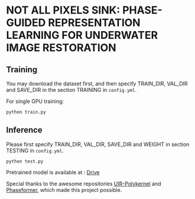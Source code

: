 # NOT ALL PIXELS SINK: PHASE-GUIDED REPRESENTATION LEARNING FOR UNDERWATER IMAGE RESTORATION

## Training
You may download the dataset first, and then specify TRAIN_DIR, VAL_DIR and SAVE_DIR in the section TRAINING in `config.yml`.

For single GPU training:
```
python train.py
```

## Inference

Please first specify TRAIN_DIR, VAL_DIR, SAVE_DIR and WEIGHT in section TESTING in `config.yml`.
```
python test.py
```


Pretrained model is available at : [Drive](https://drive.google.com/file/d/1SLyPeFffxh3tmnRMpM-_720t2AJVg_Pn/view?usp=sharing)

Special thanks to the awesome repositories [UIR-Polykernel](https://github.com/CXH-Research/UIR-PolyKernel) and [Phaseformer](https://github.com/Mdraqibkhan/Phaseformer.git), which made this project possible.
